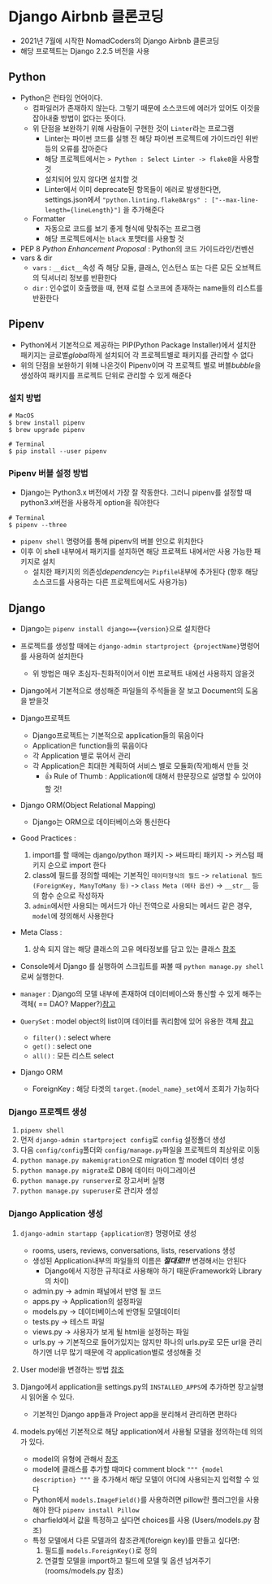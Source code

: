 # Django Airbnb 클론코딩
* 2021년 7월에 시작한 NomadCoders의 Django Airbnb 클론코딩
* 해당 프로젝트는 Django 2.2.5 버전을 사용

## Python
* Python은 런타임 언어이다.
    * 컴파일러가 존재하지 않는다. 그렇기 때문에 소스코드에 에러가 있어도 이것을 잡아내줄 방법이 없다는 뜻이다.
    * 위 단점을 보완하기 위해 사람들이 구현한 것이 `Linter`라는 프로그램
        * Linter는 파이썬 코드를 실행 전 해당 파이썬 프로젝트에 가이드라인 위반 등의 오류를 잡아준다
        * 해당 프로젝트에서는 `> Python : Select Linter -> flake8`을 사용할 것
        * 설치되어 있지 않다면 설치할 것
        * Linter에서 이미 deprecate된 항목들이 에러로 발생한다면, settings.json에서
            `"python.linting.flake8Args" : ["--max-line-length={lineLength}"]`
            을 추가해준다
    * Formatter
        * 자동으로 코드를 보기 좋게 형식에 맞춰주는 프로그램
        * 해당 프로젝트에서는 `black` 포맷터를 사용할 것
* PEP 8 *Python Enhancement Proposal* : Python의 코드 가이드라인/컨벤션
* vars & dir
    * `vars` : `__dict__`속성 즉 해당 모듈, 클래스, 인스턴스 또는 다른 모든 오브젝트의 딕셔너리 정보를 반환한다
    * `dir` : 인수없이 호출했을 때, 현재 로컬 스코프에 존재하는 name들의 리스트를 반환한다

## Pipenv
* Python에서 기본적으로 제공하는 PIP(Python Package Installer)에서 설치한 패키지는 글로벌*global*하게 설치되어 각 프로젝트별로 패키지를 관리할 수 없다
* 위의 단점을 보완하기 위해 나온것이 Pipenv이며 각 프로젝트 별로 버블*bubble*을 생성하여 패키지를 프로젝트 단위로 관리할 수 있게 해준다

### 설치 방법
```
# MacOS
$ brew install pipenv
$ brew upgrade pipenv

# Terminal
$ pip install --user pipenv
```

### Pipenv 버블 설정 방법
* Django는 Python3.x 버전에서 가장 잘 작동한다. 그러니 pipenv를 설정할 때 python3.x버전을 사용하게 option을 줘야한다

```
# Terminal
$ pipenv --three
```

* `pipenv shell` 명령어를 통해 pipenv의 버블 안으로 위치한다
* 이후 이 shell 내부에서 패키지를 설치하면 해당 프로젝트 내에서만 사용 가능한 패키지로 설치
    * 설치한 패키지의 의존성*dependency*는 `Pipfile`내부에 추가된다 (향후 해당 소스코드를 사용하는 다른 프로젝트에서도 사용가능)

## Django
* Django는 `pipenv install django=={version}`으로 설치한다
* 프로젝트를 생성할 때에는 `django-admin startproject {projectName}`명령어를 사용하여 설치한다
    * 위 방법은 매우 초심자-친화적이어서 이번 프로젝트 내에선 사용하지 않을것
* Django에서 기본적으로 생성해준 파일들의 주석들을 잘 보고 Document의 도움을 받을것
* Django프로젝트 
    * Django프로젝트는 기본적으로 application들의 묶음이다
    * Application은 function들의 묶음이다
    * 각 Application 별로 묶어서 관리
    * 각 Application은 최대한 계획하여 서비스 별로 모듈화(작게)해서 만들 것
        * :thumbsup: Rule of Thumb : Application에 대해서 한문장으로 설명할 수 있어야 할 것!
* Django ORM(Object Relational Mapping)
    * Django는 ORM으로 데이터베이스와 통신한다

* Good Practices :
    1. import를 할 때에는 django/python 패키지 -> 써드파티 패키지 -> 커스텀 패키지 순으로 import 한다
    2. class에 필드를 정의할 때에는 기본적인 `데이터형식의 필드` -> `relational 필드(ForeignKey, ManyToMany 등)` -> `class Meta (메타 옵션)` -> `__str__` 등의 함수 순으로 작성하자
    3. `admin`에서만 사용되는 메서드가 아닌 전역으로 사용되는 메서드 같은 경우, `model`에 정의해서 사용한다

* Meta Class : 
    1. 상속 되지 않는 해당 클래스의 고유 메타정보를 담고 있는 클래스 [참조](https://docs.djangoproject.com/en/3.2/ref/models/options/)

* Console에서 Django 를 실행하여 스크립트를 짜볼 때 `python manage.py shell` 로써 실행한다.
* `manager` : Django의 모델 내부에 존재하여 데이터베이스와 통신할 수 있게 해주는 객체( == DAO? Mapper?)[참고](https://docs.djangoproject.com/en/3.2/topics/db/queries/)
* `QuerySet` : model object의 list이며 데이터를 쿼리함에 있어 유용한 객체 [참고](https://docs.djangoproject.com/en/3.2/ref/models/querysets/)
    * `filter()` : select where
    * `get()` : select one
    * `all()` : 모든 리스트 select
* Django ORM
    * ForeignKey : 해당 타겟의 `target.{model_name}_set`에서 조회가 가능하다

### Django 프로젝트 생성
1. `pipenv shell`
2. 먼저 `django-admin startproject config`로 `config` 설정폴더 생성
3. 다음 `config/config`폴더와 `config/manage.py`파일을 프로젝트의 최상위로 이동
4. `python manage.py makemigration`으로 migration 할 model 데이터 생성 
5. `python manage.py migrate`로 DB에 데이터 마이그레이션
6. `python manage.py runserver`로 장고서버 실행
7. `python manage.py superuser`로 관리자 생성

### Django Application 생성
1. `django-admin startapp {application명}` 명령어로 생성
    * rooms, users, reviews, conversations, lists, reservations 생성
    * 생성된 Application내부의 파일들의 이름은 ***절대로!!!*** 변경해서는 안된다
        * Django에서 지정한 규칙대로 사용해야 하기 때문(Framework와 Library의 차이)
    * admin.py -> admin 패널에서 반영 될 코드
    * apps.py -> Application의 설정파일
    * models.py -> 데이터베이스에 반영될 모델데이터
    * tests.py -> 테스트 파일
    * views.py -> 사용자가 보게 될 html을 설정하는 파일
    * urls.py -> 기본적으로 들어가있지는 않지만 하나의 urls.py로 모든 url을 관리하기엔 너무 많기 때문에 각 application별로 생성해줄 것

2. User model을 변경하는 방법 [참조](https://docs.djangoproject.com/en/2.2/topics/auth/customizing/#substituting-a-custom-user-model)

3. Django에서 application을 settings.py의 `INSTALLED_APPS`에 추가하면 장고실행 시 읽어올 수 있다.
    * 기본적인 Django app들과 Project app을 분리해서 관리하면 편하다

4. models.py에선 기본적으로 해당 application에서 사용될 모델을 정의하는데 의의가 있다.
    * model의 유형에 관해서 [참조](https://docs.djangoproject.com/en/3.2/ref/models/fields/)
    * model에 클래스를 추가할 때마다 comment block `""" {model description} """` 을 추가해서 해당 모델이 어디에 사용되는지 입력할 수 있다
    * Python에서 `models.ImageField()`를 사용하려면 pillow란 플러그인을 사용해야 한다
    ``` pipenv install Pillow ```
    * charfield에서 값을 특정하고 싶다면 choices를 사용 (Users/models.py 참조)
    * 특정 모델에서 다른 모델과의 참조관계(foreign key)를 만들고 싶다면:
        1. 필드를 `models.ForeignKey()`로 정의
        2. 연결할 모델을 import하고 필드에 모델 및 옵션 넘겨주기 (rooms/models.py 참조)
